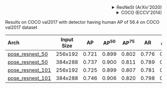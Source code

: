 <!-- [BACKBONE] -->

<details>
<summary align="right">ResNeSt (ArXiv'2020)</summary>

```bibtex
@article{zhang2020resnest,
  title={ResNeSt: Split-Attention Networks},
  author={Zhang, Hang and Wu, Chongruo and Zhang, Zhongyue and Zhu, Yi and Zhang, Zhi and Lin, Haibin and Sun, Yue and He, Tong and Muller, Jonas and Manmatha, R. and Li, Mu and Smola, Alexander},
  journal={arXiv preprint arXiv:2004.08955},
  year={2020}
}
```

</details>

<!-- [DATASET] -->

<details>
<summary align="right">COCO (ECCV'2014)</summary>

```bibtex
@inproceedings{lin2014microsoft,
  title={Microsoft coco: Common objects in context},
  author={Lin, Tsung-Yi and Maire, Michael and Belongie, Serge and Hays, James and Perona, Pietro and Ramanan, Deva and Doll{\'a}r, Piotr and Zitnick, C Lawrence},
  booktitle={European conference on computer vision},
  pages={740--755},
  year={2014},
  organization={Springer}
}
```

</details>

Results on COCO val2017 with detector having human AP of 56.4 on COCO val2017 dataset

| Arch  | Input Size | AP | AP<sup>50</sup> | AP<sup>75</sup> | AR | AR<sup>50</sup> | ckpt | log |
| :-------------- | :-----------: | :------: | :------: | :------: | :------: | :------: |:------: |:------: |
| [pose_resnest_50](/configs/body/2d_kpt_sview_rgb_img/topdown_heatmap/coco/resnest50_coco_256x192.py)  | 256x192 | 0.721 | 0.899 | 0.802 | 0.776 | 0.938 | [ckpt](https://download.openmmlab.com/mmpose/top_down/resnest/resnest50_coco_256x192-6e65eece_20210320.pth) | [log](https://download.openmmlab.com/mmpose/top_down/resnest/resnest50_coco_256x192_20210320.log.json) |
| [pose_resnest_50](/configs/body/2d_kpt_sview_rgb_img/topdown_heatmap/coco/resnest50_coco_384x288.py)  | 384x288 | 0.737 | 0.900 | 0.811 | 0.789 | 0.938 | [ckpt](https://download.openmmlab.com/mmpose/top_down/resnest/resnest50_coco_384x288-dcd20436_20210320.pth) | [log](https://download.openmmlab.com/mmpose/top_down/resnest/resnest50_coco_384x288_20210320.log.json) |
| [pose_resnest_101](/configs/body/2d_kpt_sview_rgb_img/topdown_heatmap/coco/resnest101_coco_256x192.py) | 256x192 | 0.725 | 0.899 | 0.807 | 0.781 | 0.939 | [ckpt](https://download.openmmlab.com/mmpose/top_down/resnest/resnest101_coco_256x192-2ffcdc9d_20210320.pth) | [log](https://download.openmmlab.com/mmpose/top_down/resnest/resnest101_coco_256x192_20210320.log.json) |
| [pose_resnest_101](/configs/body/2d_kpt_sview_rgb_img/topdown_heatmap/coco/resnest101_coco_384x288.py) | 384x288 | 0.746 | 0.906 | 0.820 | 0.798 | 0.943 | [ckpt](https://download.openmmlab.com/mmpose/top_down/resnest/resnest101_coco_384x288-80660658_20210320.pth) | [log](https://download.openmmlab.com/mmpose/top_down/resnest/resnest101_coco_384x288_20210320.log.json) |

